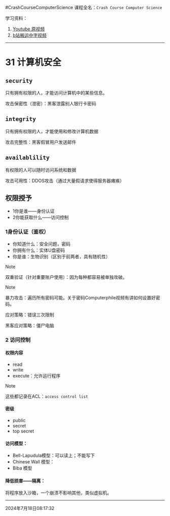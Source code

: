#CrashCourseComputerScience
课程全名：`Crash Course Computer Science`

学习资料：
1. [Youtube 原视频](https://www.youtube.com/playlist?list=PL8dPuuaLjXtNlUrzyH5r6jN9ulI)
2. [b站搬运中字视频](https://www.bilibili.com/video/BV1EW411u7th/?spm_id_from=333.337.search-card.all.click&vd_source=c57c36d9ae6e8a5b4aa47ed2ea11202f)

---


# 31 计算机安全
## `security`
只有拥有权限的人，才能访问计算机中的某些信息。

攻击保密性（泄密）：黑客泄露别人银行卡密码
## `integrity`
只有拥有权限的人，才能使用和修改计算机数据

攻击完整性：黑客假冒用户发送邮件

## `availablility`
有权限的人可以随时访问系统和数据

攻击可用性：DDOS攻击（通过大量假请求使得服务器瘫痪）

## 权限授予
* 1你是谁——身份认证
* 2你能获取什么——访问控制


### 1身份认证（鉴权）
* 你知道什么：安全问题，密码
* 你拥有什么：实体U盘密码
* 你是谁：生物识别（区别于前两者，具有随机性）


>[!Note]
>双重验证（针对重要账户使用）：因为每种都容易被单独攻破。


>[!Note]
>暴力攻击：遍历所有密码可能。关于密码Computerphile视频有讲如何设置好密码。
>
>应对策略：错误三次限制
>
>黑客应对策略：僵尸电脑

### 2 访问控制

#### 权限内容
- read
- write
- execute：允许运行程序

>[!Note]
>这些都记录在ACL：`access control list`


#### 密级
- public
- secret
- top secret

#### 访问模型：
- Bell-Lapudula模型：可以读上；不能写下
- Chinese Wall 模型：
- Biba 模型

#### 降低损害——隔离：
将程序放入沙箱，一个崩溃不影响其他，类似虚拟机。

---
2024年7月18日08:17:32